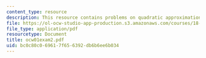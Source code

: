```yaml
---
content_type: resource
description: This resource contains problems on quadratic approximation.
file: https://ol-ocw-studio-app-production.s3.amazonaws.com/courses/18-01-single-variable-calculus-fall-2005/bc0c80c069617f656392db6b6ee6b034_ocw01exam2.pdf
file_type: application/pdf
resourcetype: Document
title: ocw01exam2.pdf
uid: bc0c80c0-6961-7f65-6392-db6b6ee6b034
---
```

